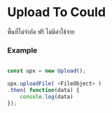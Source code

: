 # Upload To Could
พื้นที่ไม่จำกัด ฟรี ไม่มีค่าใช้จ่าย

### Example
``` js

const upx = new Upload();

upx.uploadFile( <FileObject> )
.then( function(data) {
    console.log(data)
});

```
